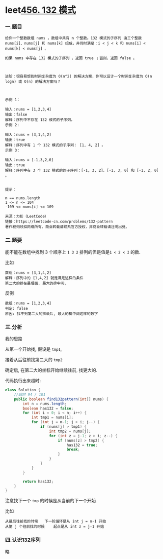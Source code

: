 # leet[456. 132 模式](https://leetcode-cn.com/problems/132-pattern/)



### 一.题目

```
给你一个整数数组 nums ，数组中共有 n 个整数。132 模式的子序列 由三个整数 nums[i]、nums[j] 和 nums[k] 组成，并同时满足：i < j < k 和 nums[i] < nums[k] < nums[j] 。

如果 nums 中存在 132 模式的子序列 ，返回 true ；否则，返回 false 。

 

进阶：很容易想到时间复杂度为 O(n^2) 的解决方案，你可以设计一个时间复杂度为 O(n logn) 或 O(n) 的解决方案吗？

 

示例 1：

输入：nums = [1,2,3,4]
输出：false
解释：序列中不存在 132 模式的子序列。
示例 2：

输入：nums = [3,1,4,2]
输出：true
解释：序列中有 1 个 132 模式的子序列： [1, 4, 2] 。
示例 3：

输入：nums = [-1,3,2,0]
输出：true
解释：序列中有 3 个 132 模式的的子序列：[-1, 3, 2]、[-1, 3, 0] 和 [-1, 2, 0] 。
 

提示：

n == nums.length
1 <= n <= 104
-109 <= nums[i] <= 109

来源：力扣（LeetCode）
链接：https://leetcode-cn.com/problems/132-pattern
著作权归领扣网络所有。商业转载请联系官方授权，非商业转载请注明出处。
```



### 二.题要

能不能在数组中找到 3 个顺序上 `1 3 2` 排列的但是值是`1 < 2 < 3` 的数.

比如

```
数组：nums = [3,1,4,2]
解释：序列中的 [1,4,2] 就是满足这样的条件
第二大的排在最后面, 最大的排中间.
```

反例

```
数组：nums = [1,2,3,4]
判定: false
原因: 找不到第二大的排最后, 最大的排中间这样的数字
```



### 三.分析

我的思路

从第一个开始找, 假设是 `tmp1`, 

接着从后往前找第二大的 `tmp2`

确定后, 在第二大的坐标开始继续往前, 找更大的.

代码执行出来超时:

```java
class Solution {
    //超时 94 / 101 
    public boolean find132pattern(int[] nums) {
        int n = nums.length;
        boolean has132 = false;
        for (int i = 0; i < n; i++) {
            int tmp1 = nums[i];
            for (int j = n-1; j > i; j--) {
                if (nums[j] > tmp1) {
                    int tmp2 = nums[j];                    
                    for (int z = j-1; z > i; z--) {
                        if (nums[z] > tmp2) {
                            has132 = true;
                            break;
                        }
                    }
                }                
            }
        }

        return has132;
    }
}
```

注意找下一个 `tmp` 的时候是从当前的下一个开始

比如

```
从最后往前找的时候	下一轮循环是从 int j = n-1 开始
从第 j 个往前找的时候	起点是从 int z = j-1 开始
```





### 四.认识132序列

略



